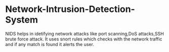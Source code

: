 # Network-Intrusion-Detection-System
NIDS helps in idetifying network attacks like port scanning,DoS attacks,SSH brute force attack. It uses snort rules which checks with the network traffic and if any match is found it alerts the user.
